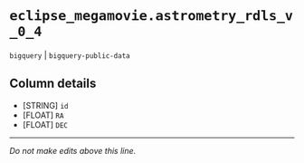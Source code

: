 # `eclipse_megamovie.astrometry_rdls_v_0_4`
`bigquery` | `bigquery-public-data`

## Column details
* [STRING]    `id`
* [FLOAT]     `RA`
* [FLOAT]     `DEC`

-------------------------------------------------------------------------------
*Do not make edits above this line.*
